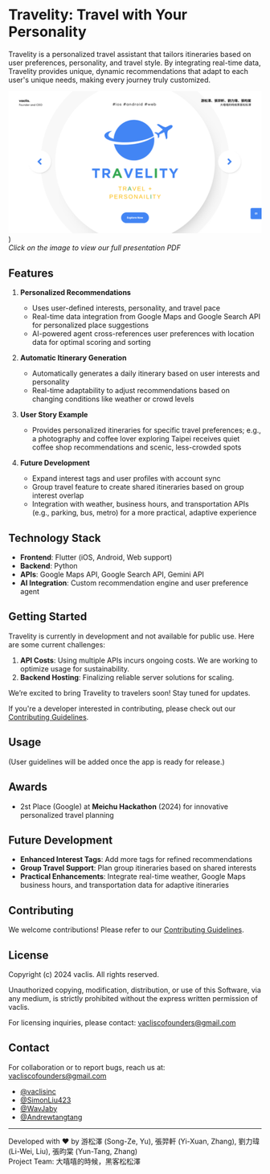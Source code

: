 # Travelity: Travel with Your Personality

Travelity is a personalized travel assistant that tailors itineraries based on user preferences, personality, and travel style. By integrating real-time data, Travelity provides unique, dynamic recommendations that adapt to each user's unique needs, making every journey truly customized.

[![Travelity Intro](https://raw.githubusercontent.com/vaclisinc/Travelity/30f44e4b110bf506f831c4c4e5f2db07b9aa92fb/presentation/Travelity./1.png)]([https://github.com/vaclisinc/Travelity/blob/30f44e4b110bf506f831c4c4e5f2db07b9aa92fb/presentation/Travelity..pdf]))  
*Click on the image to view our full presentation PDF*

## Features

1. **Personalized Recommendations**
   - Uses user-defined interests, personality, and travel pace
   - Real-time data integration from Google Maps and Google Search API for personalized place suggestions
   - AI-powered agent cross-references user preferences with location data for optimal scoring and sorting

2. **Automatic Itinerary Generation**
   - Automatically generates a daily itinerary based on user interests and personality
   - Real-time adaptability to adjust recommendations based on changing conditions like weather or crowd levels

3. **User Story Example**
   - Provides personalized itineraries for specific travel preferences; e.g., a photography and coffee lover exploring Taipei receives quiet coffee shop recommendations and scenic, less-crowded spots

4. **Future Development**
   - Expand interest tags and user profiles with account sync
   - Group travel feature to create shared itineraries based on group interest overlap
   - Integration with weather, business hours, and transportation APIs (e.g., parking, bus, metro) for a more practical, adaptive experience

## Technology Stack

- **Frontend**: Flutter (iOS, Android, Web support)
- **Backend**: Python
- **APIs**: Google Maps API, Google Search API, Gemini API
- **AI Integration**: Custom recommendation engine and user preference agent

## Getting Started

Travelity is currently in development and not available for public use. Here are some current challenges:

1. **API Costs**: Using multiple APIs incurs ongoing costs. We are working to optimize usage for sustainability.
2. **Backend Hosting**: Finalizing reliable server solutions for scaling.

We’re excited to bring Travelity to travelers soon! Stay tuned for updates.

If you're a developer interested in contributing, please check out our [Contributing Guidelines](CONTRIBUTING.md).

## Usage

(User guidelines will be added once the app is ready for release.)

## Awards

- 2st Place (Google) at **Meichu Hackathon** (2024) for innovative personalized travel planning

## Future Development

- **Enhanced Interest Tags**: Add more tags for refined recommendations
- **Group Travel Support**: Plan group itineraries based on shared interests
- **Practical Enhancements**: Integrate real-time weather, Google Maps business hours, and transportation data for adaptive itineraries

## Contributing

We welcome contributions! Please refer to our [Contributing Guidelines](CONTRIBUTING.md).

## License

Copyright (c) 2024 vaclis. All rights reserved.

Unauthorized copying, modification, distribution, or use of this Software, via any medium, is strictly prohibited without the express written permission of vaclis.

For licensing inquiries, please contact: vacliscofounders@gmail.com

## Contact

For collaboration or to report bugs, reach us at: vacliscofounders@gmail.com

- [@vaclisinc](https://www.github.com/vaclisinc)
- [@SimonLiu423](https://www.github.com/SimonLiu423)
- [@WavJaby](https://www.github.com/WavJaby)
- [@Andrewtangtang](https://www.github.com/Andrewtangtang)

---

Developed with ❤️ by 游松澤 (Song-Ze, Yu), 張羿軒 (Yi-Xuan, Zhang), 劉力瑋 (Li-Wei, Liu), 張昀棠 (Yun-Tang, Zhang)  
Project Team: 大嘻嘻的時候，黑客松松澤
